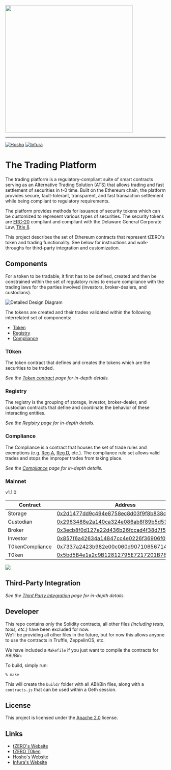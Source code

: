 [<img src="https://storage.googleapis.com/media.tzero.com/t0ken/logo.png" width="400px" />](https://www.tzero.com/)

---

[![Hosho](https://storage.googleapis.com/media.tzero.com/t0ken/HoshoSecured_Emblem_Gray.png)](https://hosho.io/)
[![Infura](https://storage.googleapis.com/media.tzero.com/t0ken/infura_lockup_black.png)](https://infura.io/)


# The Trading Platform
The trading platform is a regulatory-compliant suite of smart contracts serving as an Alternative Trading Solution (ATS)
that allows trading and fast settlement of securities in t-0 time. Built on the Ethereum chain, the platform provides
secure, fault-tolerant, transparent, and fast transaction settlement while being compliant to regulatory requirements.

The platform provides methods for issuance of security tokens which can be customized to represent various types of
securities. The security tokens are [ERC-20][erc-20] compliant and compliant with the Delaware General Corporate Law,
[Title 8][Title 8].

This project describes the set of Ethereum contracts that represent tZERO's token and trading functionality. See below
for instructions and walk-throughs for third-party integration and customization.

## Components
For a token to be tradable, it first has to be defined, created and then be constrained within the set of regulatory
rules to ensure compliance with the trading laws for the parties involved (investors, broker-dealers, and custodians).

![Detailed Design Diagram][uml-overall]

The tokens are created and their trades validated within the following interrelated set of components:
 - [Token](docs/design/token.md)
 - [Registry](docs/design/registry.md)
 - [Compliance](docs/design/compliance.md)

### T0ken
The token contract that defines and creates the tokens which are the securities to be traded.

*See the [Token contract](docs/design/token.md) page for in-depth details.*

### Registry
The registry is the grouping of storage, investor, broker-dealer, and custodian contracts that define and coordinate
the behavior of these interacting entities.

*See the [Registry](docs/design/registry.md) page for in-depth details.*

### Compliance
The Compliance is a contract that houses the set of trade rules and exemptions (e.g. [Reg A][reg-a], [Reg D][reg-d],
etc.). The compliance rule set allows valid trades and stops the improper trades from taking place.

*See the [Compliance](docs/design/compliance.md) page for in-depth details.*

### Mainnet
v1.1.0

|  Contract       | Address                                                                                                               |
|-----------------|-----------------------------------------------------------------------------------------------------------------------|
| Storage         | [0x2d1477dd9c494e8758ec8d03f9f8b838ce394414](https://etherscan.io/address/0x2d1477dd9c494e8758ec8d03f9f8b838ce394414) |
| Custodian       | [0x2963488e2a140ca324e086ab8f89b5d533f1081d](https://etherscan.io/address/0x2963488e2a140ca324e086ab8f89b5d533f1081d) |
| Broker          | [0x3ecb8f0d127e22d436b26fccad4f38d7f5b91ee9](https://etherscan.io/address/0x3ecb8f0d127e22d436b26fccad4f38d7f5b91ee9) |
| Investor        | [0x857f6a42634a14847cc4e0226f36906f0a77cee3](https://etherscan.io/address/0x857f6a42634a14847cc4e0226f36906f0a77cee3) |
| T0kenCompliance | [0x7337a2423b982e00c060d90710656714751f068e](https://etherscan.io/address/0x7337a2423b982e00c060d90710656714751f068e) |
| T0ken           | [0x5bd5B4e1a2c9B12812795E7217201B78C8C10b78](https://etherscan.io/address/0x5bd5B4e1a2c9B12812795E7217201B78C8C10b78) |

[<img src="https://storage.googleapis.com/media.tzero.com/t0ken/t0ken.png" />](https://etherscan.io/address/0x5bd5B4e1a2c9B12812795E7217201B78C8C10b78#)

## Third-Party Integration
*See the [Third Party Integration](./docs/design/third-party-integration.md) page for in-depth details.*

## Developer

This repo contains only the Solidity contracts, all other files _(including tests, tools, etc.)_ have been excluded for now.  
We'll be providing all other files in the future, but for now this allows anyone to use the contracts in Truffle, ZeppelinOS, etc.

We have included a `Makefile` if you just want to compile the contracts for ABI/Bin:

To build, simply run:

```
% make
```

This will create the `build/` folder with all ABI/Bin files, along with a `contracts.js` that can be used within a Geth session.

## License
This project is licensed under the [Apache 2.0][apache 2.0] license.

## Links
 - [tZERO's Website](https://www.tzero.com/)
 - [tZERO T0ken](https://etherscan.io/token/0x5bd5B4e1a2c9B12812795E7217201B78C8C10b78)
 - [Hosho's Website](https://hosho.io/)
 - [Infura's Website](https://infura.io/)


[erc-20]: //theethereum.wiki/w/index.php/ERC20_Token_Standard
[T-plus-N]: //www.investopedia.com/terms/t/tplus1.asp
[Title 8]: //legis.delaware.gov/json/BillDetail/GenerateHtmlDocument?legislationId=25730&legislationTypeId=1&docTypeId=2&legislationName=SB69
[reg-a]: //www.sec.gov/smallbusiness/exemptofferings/rega
[reg-d]: //www.sec.gov/fast-answers/answers-regdhtm.html
[apache 2.0]: //www.apache.org/licenses/LICENSE-2.0.html
[uml-overall]: http://www.plantuml.com/plantuml/png/NL2zJiOm3Dpz5DQtfqBC25Mq3Amf6s8mn5GL-K7vGKA8ToTDcfQodUzybtFw4Cd7P3GeYlH2WL7ol8Jel_0R49-cw3pD_BpY8ONer4AsJ7VUlRCVcJJxGZpOJyuBUVY1pOOtGk1kEx5_xIUXnG32coV3U2y7SNrLwpncarqV0EiKu-3CXyx9hrnbcJI7Gxv8dfEcwF8rHRhKjQxhIkCiZmrCnRObe12tZVrFZMUgXa7xjNhnNWiEM9JI7tgsAXdz2m00
